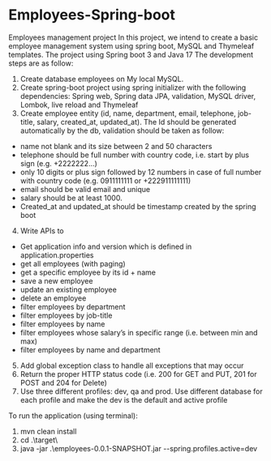 # Employees-Spring-boot
Employees management project
In this project, we intend to create a basic employee management system using spring boot, MySQL and Thymeleaf templates.
The project using Spring boot 3 and Java 17
The development steps are as follow:
1.	Create database employees on My local MySQL.
2.	Create spring-boot project using spring initializer with the following dependencies: Spring web, Spring data JPA, validation, MySQL driver, Lombok, live reload and Thymeleaf
3.	Create employee entity (id, name, department, email, telephone, job-title, salary, created_at, updated_at). The Id should be generated automatically by the db, validation should be taken as follow:
  - name not blank and its size between 2 and 50 characters
  - telephone should be full number with country code, i.e. start by plus sign (e.g. +2222222…)
  - only 10 digits or plus sign followed by 12 numbers in case of full number with country code (e.g. 0911111111 or +222911111111)
  - email should be valid email and unique
  - salary should be at least 1000.
  - Created_at and updated_at should be timestamp created by the spring boot
4.	Write APIs to 
- Get application info and version which is defined in application.properties
- get all employees (with paging)
- get a specific employee by its id + name
- save a new employee
- update an existing employee
- delete an employee
- filter employees by department
- filter employees by job-title
- filter employees by name
- filter employees whose salary’s in specific range (i.e. between min and max)
- filter employees by name and department
5.	Add global exception class to handle all exceptions that may occur 
6.	Return the proper HTTP status code (i.e. 200 for GET and PUT, 201 for POST and 204 for Delete)
7.	Use three different profiles: dev, qa and prod. Use different database for each profile and make the dev is the default and active profile

To run the application (using terminal):
1. mvn clean install
2. cd .\target\
3. java -jar .\employees-0.0.1-SNAPSHOT.jar --spring.profiles.active=dev


